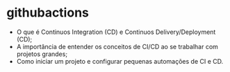 # githubactions

- O que é Continuos Integration (CD) e Continuos Delivery/Deployment (CD);
- A importância de entender os conceitos de CI/CD ao se trabalhar com projetos grandes;
- Como iniciar um projeto e configurar pequenas automações de CI e CD.
